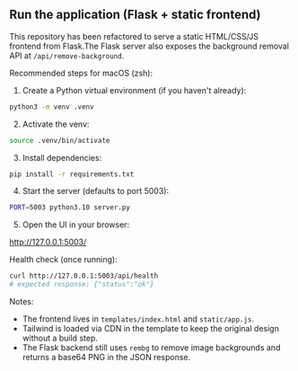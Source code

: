 ## Run the application (Flask + static frontend)

This repository has been refactored to serve a static HTML/CSS/JS frontend from Flask.The Flask server also exposes the background removal API at `/api/remove-background`.

Recommended steps for macOS (zsh):

1. Create a Python virtual environment (if you haven't already):

```bash
python3 -m venv .venv
```

2. Activate the venv:

```bash
source .venv/bin/activate
```

3. Install dependencies:

```bash
pip install -r requirements.txt
```

4. Start the server (defaults to port 5003):

```bash
PORT=5003 python3.10 server.py
```

5. Open the UI in your browser:

http://127.0.0.1:5003/

Health check (once running):

```bash
curl http://127.0.0.1:5003/api/health
# expected response: {"status":"ok"}
```

Notes:

- The frontend lives in `templates/index.html` and `static/app.js`.
- Tailwind is loaded via CDN in the template to keep the original design without a build step.
- The Flask backend still uses `rembg` to remove image backgrounds and returns a base64 PNG in the JSON response.
